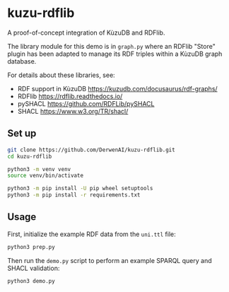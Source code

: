 # kuzu-rdflib

A proof-of-concept integration of KùzuDB and RDFlib.

The library module for this demo is in `graph.py` where an RDFlib
"Store" plugin has been adapted to manage its RDF triples within a
KùzuDB graph database.

For details about these libraries, see:

  - RDF support in KùzuDB <https://kuzudb.com/docusaurus/rdf-graphs/>
  - RDFlib <https://rdflib.readthedocs.io/>
  - pySHACL <https://github.com/RDFLib/pySHACL>
  - SHACL <https://www.w3.org/TR/shacl/>


## Set up

```bash
git clone https://github.com/DerwenAI/kuzu-rdflib.git
cd kuzu-rdflib

python3 -m venv venv
source venv/bin/activate

python3 -m pip install -U pip wheel setuptools
python3 -m pip install -r requirements.txt
```

## Usage

First, initialize the example RDF data from the `uni.ttl` file:

```bash
python3 prep.py
```

Then run the `demo.py` script to perform an example SPARQL query
and SHACL validation:

```bash
python3 demo.py
```
